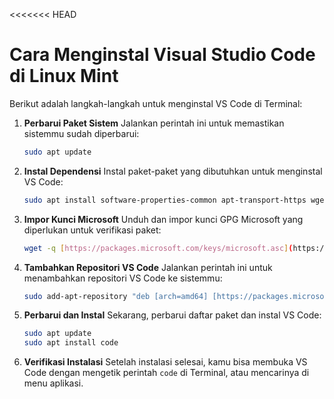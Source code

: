 <<<<<<< HEAD
# Cara Menginstal Visual Studio Code di Linux Mint

Berikut adalah langkah-langkah untuk menginstal VS Code di Terminal:

1.  **Perbarui Paket Sistem**
    Jalankan perintah ini untuk memastikan sistemmu sudah diperbarui:
    
    ```bash
    sudo apt update
    ```
    
2.  **Instal Dependensi**
    Instal paket-paket yang dibutuhkan untuk menginstal VS Code:
    
    ```bash
    sudo apt install software-properties-common apt-transport-https wget
    ```
    
3.  **Impor Kunci Microsoft**
    Unduh dan impor kunci GPG Microsoft yang diperlukan untuk verifikasi paket:
    
    ```bash
    wget -q [https://packages.microsoft.com/keys/microsoft.asc](https://packages.microsoft.com/keys/microsoft.asc) -O- | sudo apt-key add -
    ```
    
4.  **Tambahkan Repositori VS Code**
    Jalankan perintah ini untuk menambahkan repositori VS Code ke sistemmu:
    
    ```bash
    sudo add-apt-repository "deb [arch=amd64] [https://packages.microsoft.com/repos/vscode](https://packages.microsoft.com/repos/vscode) stable main"
    ```
    
5.  **Perbarui dan Instal**
    Sekarang, perbarui daftar paket dan instal VS Code:
    
    ```bash
    sudo apt update
    sudo apt install code
    ```
    
6.  **Verifikasi Instalasi**
    Setelah instalasi selesai, kamu bisa membuka VS Code dengan mengetik perintah `code` di Terminal, atau mencarinya di menu aplikasi.
    
